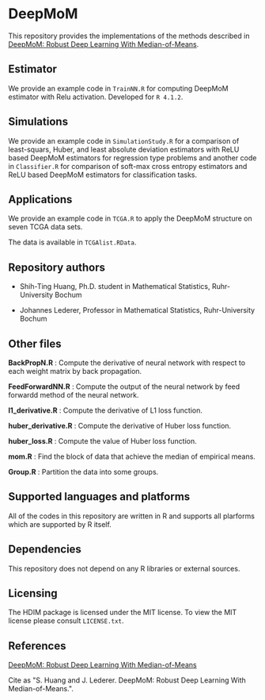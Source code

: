# DeepMoM

This repository provides the implementations of the methods described in [DeepMoM: Robust Deep Learning With Median-of-Means](https://arxiv.org/abs/2105.14035).

## Estimator

We provide an example code in `TrainNN.R` for computing DeepMoM estimator with Relu activation. Developed for `R 4.1.2`.


## Simulations

We provide an example code in `SimulationStudy.R` for a comparison of least-squars, Huber, and least absolute deviation estimators with ReLU based DeepMoM estimators for regression type problems and another code in `Classifier.R` for comparison of soft-max cross entropy estimators and ReLU based DeepMoM estimators for classification tasks. 

## Applications

We provide an example code in `TCGA.R` to apply the DeepMoM structure on seven TCGA data sets.

The data is available in `TCGAlist.RData`.

## Repository authors 

* Shih-Ting Huang, Ph.D. student in Mathematical Statistics, Ruhr-University Bochum

* Johannes Lederer, Professor in Mathematical Statistics, Ruhr-University Bochum

## Other files

**BackPropN.R** : Compute the derivative of neural network with respect to each weight matrix by back propagation.

**FeedForwardNN.R** : Compute the output of the neural network by feed forwardd method of the neural network.

**l1_derivative.R** : Compute the derivative of L1 loss function.

**huber_derivative.R** : Compute the derivative of Huber loss     function.

**huber_loss.R** : Compute the value of Huber loss function.

**mom.R** : Find the block of data that achieve the median of empirical means. 

**Group.R** : Partition the data into some groups.

## Supported languages and platforms

All of the codes in this repository are written in R and supports all plarforms which are supported by R itself.

## Dependencies

This repository does not depend on any R libraries or external sources.

## Licensing

The HDIM package is licensed under the MIT license. To
view the MIT license please consult `LICENSE.txt`.

## References
 [DeepMoM: Robust Deep Learning With Median-of-Means](https://arxiv.org/abs/2105.14035)
 
 Cite as "S. Huang and J. Lederer. DeepMoM: Robust Deep Learning With Median-of-Means.".


